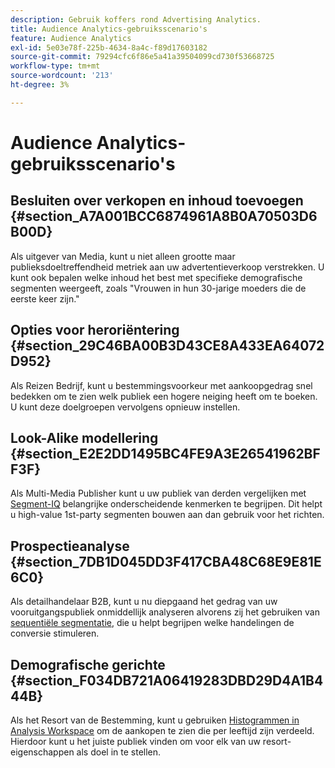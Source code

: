 ```yaml
---
description: Gebruik koffers rond Advertising Analytics.
title: Audience Analytics-gebruiksscenario's
feature: Audience Analytics
exl-id: 5e03e78f-225b-4634-8a4c-f89d17603182
source-git-commit: 79294cfc6f86e5a41a39504099cd730f53668725
workflow-type: tm+mt
source-wordcount: '213'
ht-degree: 3%

---
```


# Audience Analytics-gebruiksscenario&#39;s

## Besluiten over verkopen en inhoud toevoegen {#section_A7A001BCC6874961A8B0A70503D6B00D}

Als uitgever van Media, kunt u niet alleen grootte maar publieksdoeltreffendheid metriek aan uw advertentieverkoop verstrekken. U kunt ook bepalen welke inhoud het best met specifieke demografische segmenten weergeeft, zoals &quot;Vrouwen in hun 30-jarige moeders die de eerste keer zijn.&quot;

## Opties voor heroriëntering {#section_29C46BA00B3D43CE8A433EA64072D952}

Als Reizen Bedrijf, kunt u bestemmingsvoorkeur met aankoopgedrag snel bedekken om te zien welk publiek een hogere neiging heeft om te boeken. U kunt deze doelgroepen vervolgens opnieuw instellen.

## Look-Alike modellering {#section_E2E2DD1495BC4FE9A3E26541962BFF3F}

Als Multi-Media Publisher kunt u uw publiek van derden vergelijken met [Segment-IQ](https://experienceleague.adobe.com/docs/analytics/analyze/analysis-workspace/panels/segment-comparison/segment-comparison.html) belangrijke onderscheidende kenmerken te begrijpen. Dit helpt u high-value 1st-party segmenten bouwen aan dan gebruik voor het richten.

## Prospectieanalyse {#section_7DB1D045DD3F417CBA48C68E9E81E6C0}

Als detailhandelaar B2B, kunt u nu diepgaand het gedrag van uw vooruitgangspubliek onmiddellijk analyseren alvorens zij het gebruiken van [sequentiële segmentatie](https://experienceleague.adobe.com/docs/analytics/components/segmentation/segmentation-workflow/seg-sequential-build.html), die u helpt begrijpen welke handelingen de conversie stimuleren.

## Demografische gerichte {#section_F034DB721A06419283DBD29D4A1B444B}

Als het Resort van de Bestemming, kunt u gebruiken [Histogrammen in Analysis Workspace](https://experienceleague.adobe.com/docs/analytics/analyze/analysis-workspace/visualizations/histogram.html) om de aankopen te zien die per leeftijd zijn verdeeld. Hierdoor kunt u het juiste publiek vinden om voor elk van uw resort-eigenschappen als doel in te stellen.
